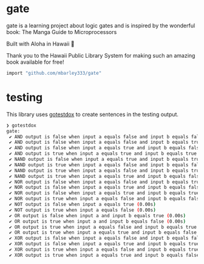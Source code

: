 # gate

gate is a learning project about logic gates and is inspired by the wonderful book: The Manga Guide to Microprocessors

Built with Aloha in Hawaii 🌊

Thank you to the Hawaii Public Library System for making such an amazing book available for free!

```bash
import "github.com/mbarley333/gate"
```

# testing
This library uses [gotestdox](https://github.com/bitfield/gotestdox) to create sentences in the testing output.

```bash
❯ gotestdox
gate:
 ✔ AND output is false when input a equals false and input b equals false (0.00s)
 ✔ AND output is false when input a equals false and input b equals true (0.00s)
 ✔ AND output is false when input a equals true and input b equals false (0.00s)
 ✔ AND output is true when input a equals true and input b equals true (0.00s)
 ✔ NAND output is false when input a equals true and input b equals true (0.00s)
 ✔ NAND output is true when input a equals false and input b equals false (0.00s)
 ✔ NAND output is true when input a equals false and input b equals true (0.00s)
 ✔ NAND output is true when input a equals true and input b equals false (0.00s)
 ✔ NOR output is false when input a equals false and input b equals true (0.00s)
 ✔ NOR output is false when input a equals true and input b equals false (0.00s)
 ✔ NOR output is false when input a equals true and input b equals true (0.00s)
 ✔ NOR output is true when input a equals false and input b equals false (0.00s)
 ✔ NOT output is false when input a equals true (0.00s)
 ✔ NOT output is true when input a equals false (0.00s)
 ✔ OR output is false when input a and input b equals true (0.00s)
 ✔ OR output is true when input a and input b equals false (0.00s)
 ✔ OR output is true when input a equals false and input b equals true (0.00s)
 ✔ OR output is true when input a equals true and input b equals false (0.00s)
 ✔ XOR output is false when input a equals false and input b equals false (0.00s)
 ✔ XOR output is false when input a equals true and input b equals true (0.00s)
 ✔ XOR output is true when input a equals false and input b equals true (0.00s)
 ✔ XOR output is true when input a equals true and input b equals false (0.00s)
```

